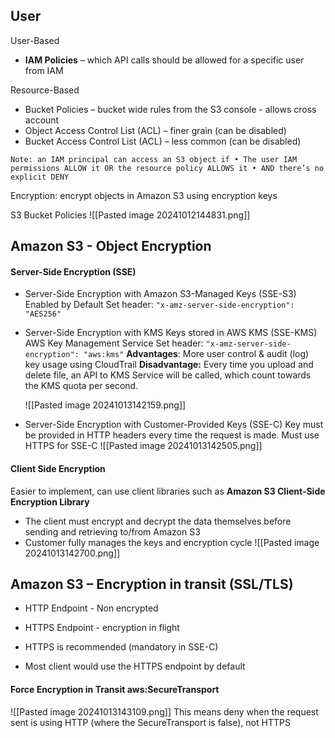 ## User 

User-Based
- **IAM Policies** – which API calls should be allowed for a specific user from IAM

Resource-Based
- Bucket Policies – bucket wide rules from the S3 console - allows cross account 
- Object Access Control List (ACL) – finer grain (can be disabled) 
- Bucket Access Control List (ACL) – less common (can be disabled)

```
Note: an IAM principal can access an S3 object if • The user IAM permissions ALLOW it OR the resource policy ALLOWS it • AND there’s no explicit DENY
```


Encryption: encrypt objects in Amazon S3 using encryption keys

S3 Bucket Policies
![[Pasted image 20241012144831.png]]

## Amazon S3 - Object Encryption

#### Server-Side Encryption (SSE)
- Server-Side Encryption with Amazon S3-Managed Keys (SSE-S3) 
	Enabled by Default 
	Set header: `"x-amz-server-side-encryption": "AES256"`

- Server-Side Encryption with KMS Keys stored in AWS KMS (SSE-KMS)
	AWS Key Management Service
	Set header: `"x-amz-server-side-encryption": "aws:kms"`
	**Advantages**: More user control & audit (log) key usage using CloudTrail
	**Disadvantage:** Every time you upload and delete file, an API to KMS Service will be called, which count towards the KMS quota per second.
	
	![[Pasted image 20241013142159.png]]

- Server-Side Encryption with Customer-Provided Keys (SSE-C)
  Key must be provided in HTTP headers every time the request is made.
  Must use HTTPS for SSE-C
  ![[Pasted image 20241013142505.png]]
  

#### Client Side Encryption
Easier to implement, can use client libraries such as **Amazon S3 Client-Side Encryption Library**

- The client must encrypt and decrypt the data themselves before sending and retrieving to/from Amazon S3
- Customer fully manages the keys and encryption cycle
![[Pasted image 20241013142700.png]]




## Amazon S3 – Encryption in transit (SSL/TLS)
- HTTP Endpoint - Non encrypted
- HTTPS Endpoint - encryption in flight

- HTTPS is recommended (mandatory in SSE-C)
- Most client would use the HTTPS endpoint by default


#### Force Encryption in Transit aws:SecureTransport
![[Pasted image 20241013143109.png]]
This means deny when the request sent is using HTTP (where the SecureTransport is false), not HTTPS



